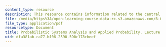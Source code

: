 ```yaml
---
content_type: resource
description: This resource contains information related to the central limit theorem.
file: /media/https%3A/open-learning-course-data-rc.s3.amazonaws.com/6-041-probabilistic-systems-analysis-and-applied-probability-fall-2010/dfa381abca77b1062590590c178cbeef_MIT6_041F10_L20.pdf
file_type: application/pdf
resourcetype: Document
title: Probabilistic Systems Analysis and Applied Probability, Lecture 20
uid: dfa381ab-ca77-b106-2590-590c178cbeef
---
```

